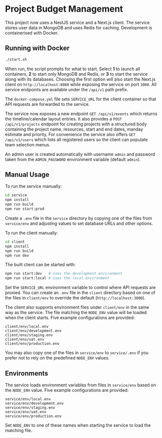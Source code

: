 # Project Budget Management

This project now uses a NestJS service and a Next.js client. The service stores
user data in MongoDB and uses Redis for caching. Development is containerised
with Docker.

## Running with Docker

```sh
./start.sh
```

When run, the script prompts for what to start. Select **1** to launch all
containers, **2** to start only MongoDB and Redis, or **3** to start the service
along with its databases. Choosing the first option will also start the Next.js
client on `http://localhost:8080` while exposing the service on port `3000`.
All service endpoints are available under the `/api/v1` path prefix.

The `docker-compose.yml` file sets `SERVICE_URL` for the client container so
that API requests are forwarded to the service.

The service now exposes a new endpoint `GET /api/v1/events` which returns the
timeline/calendar layout entries. It also provides a `POST /api/v1/projects`
endpoint for creating projects with a structured body containing the project
name, resources, start and end dates, manday estimate and priority.
For convenience the service also offers `GET /api/v1/users` which lists all
registered users so the client can populate team selection menus.

An admin user is created automatically with username `admin` and password taken
from the `ADMIN_PASSWORD` environment variable (default `admin`).

## Manual Usage

To run the service manually:

```sh
cd service
npm install
npm run build
npm run start:prod
```
Create a `.env` file in the `service` directory by copying one of the files
from `service/env` and adjusting values to set database URLs and other options.

To run the client manually:

```sh
cd client
npm install
npm run build
npm run dev
```

The built client can be started with:

```sh
npm run start:dev   # uses the development environment
npm run start:local # uses the local environment
```

Set the `SERVICE_URL` environment variable to control where API requests are
proxied. You can create an `.env` file in the `client` directory based on one
of the files in `client/env` to override the default (`http://localhost:3000`).

The client also supports environment files under `client/env` in the same way as
the service. The file matching the `NODE_ENV` value will be loaded when the
client starts. Five example configurations are provided:

```
client/env/local.env
client/env/development.env
client/env/staging.env
client/env/uat.env
client/env/production.env
```

You may also copy one of the files in `service/env` to `service/.env` if you
prefer not to rely on the predefined `NODE_ENV` values.

## Environments

The service loads environment variables from files in `service/env` based on the
`NODE_ENV` value. Five example configurations are provided:

```
service/env/local.env
service/env/development.env
service/env/staging.env
service/env/uat.env
service/env/production.env
```

Set `NODE_ENV` to one of these names when starting the service to load the
matching file.
